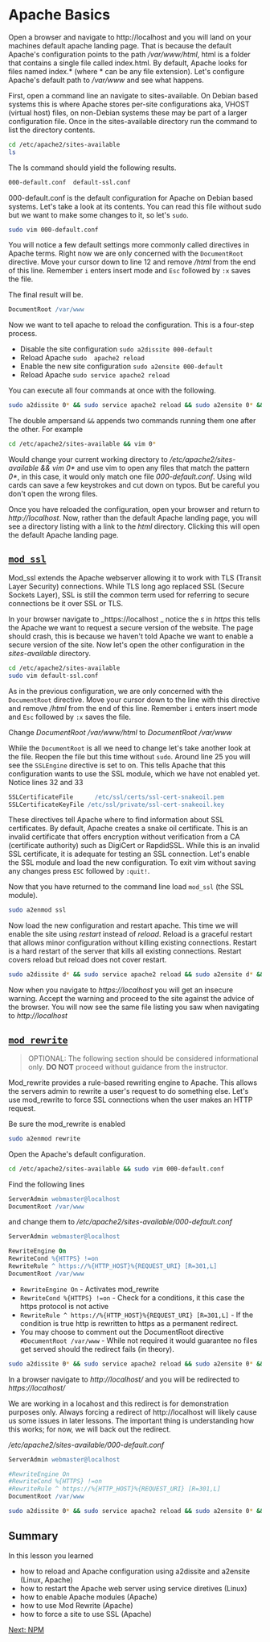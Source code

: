 # Apache Basics


Open a browser and navigate to http://localhost and you will land on your machines default apache landing page. That is because the default Apache's configuration points to the path */var/www/html*, html is a folder that contains a single file called index.html. By default, Apache looks for files named index.\* (where \* can be any file extension). Let's configure Apache's default path to */var/www* and see what happens.

First, open a command line an navigate to sites-available. On Debian based systems this is where Apache stores per-site configurations aka, VHOST (virtual host) files, on non-Debian systems these may be part of a larger configuration file. Once in the sites-available directory run the command to list the directory contents.

```sh
cd /etc/apache2/sites-available
ls
```

The ls command should yield the following results.

```sh
000-default.conf  default-ssl.conf
```

000-default.conf is the default configuration for Apache on Debian based systems. Let's take a look at its contents. You can read this file without sudo but we want to make some changes to it, so let's ```sudo```.

```sh
sudo vim 000-default.conf
```

You will notice a few default settings more commonly called directives in Apache terms. Right now we are only concerned with the ```DocumentRoot``` directive.   Move your cursor down to line 12 and remove _/html_ from the end of this line. Remember ```i``` enters insert mode and ```Esc``` followed by ```:x``` saves the file.

The final result will be.
```apache
DocumentRoot /var/www
```

Now we want to tell apache to reload the configuration. This is a four-step process.
* Disable the site configuration ```sudo a2dissite 000-default```
* Reload Apache ```sudo  apache2 reload```
* Enable the new site configuration ```sudo a2ensite 000-default```
* Reload Apache ```sudo service apache2 reload```

You can execute all four commands at once with the following.
```sh
sudo a2dissite 0* && sudo service apache2 reload && sudo a2ensite 0* && sudo service apache2 reload
```

The double ampersand ```&&``` appends two commands running them one after the other. For example

```sh
cd /etc/apache2/sites-available && vim 0*
```

Would change your current working directory to _/etc/apache2/sites-available && vim 0*_ and use vim to open any files that match the pattern _0*_, in this case, it would only match one file _000-default.conf_. Using wild cards can save a few keystrokes and cut down on typos. But be careful you don't open the wrong files.

Once you have reloaded the configuration, open your browser and return to *http://localhost*. Now, rather than the default Apache landing page, you will see a directory listing with a link to the *html* directory. Clicking this will open the default Apache landing page.

## [```mod_ssl```](http://httpd.apache.org/docs/current/mod/mod_ssl.html)

Mod_ssl extends the Apache webserver allowing it to work with TLS (Transit Layer Security) connections. While TLS long ago replaced SSL (Secure Sockets Layer), SSL is still the common term used for referring to secure connections be it over SSL or TLS.

In your browser navigate to _https://localhost _ notice the _s_ in _https_ this tells the Apache we want to request a secure version of the website. The page should crash, this is because we haven't told Apache we want to enable a secure version of the site. Now let's open the other configuration in the *sites-available* directory.

```sh
cd /etc/apache2/sites-available
sudo vim default-ssl.conf
```

As in the  previous configuration, we are only concerned with the ```DocumentRoot``` directive. Move your cursor down to the line with this directive and remove _/html_ from the end of this line. Remember ```i``` enters insert mode and ```Esc``` followed by ```:x``` saves the file.

Change *DocumentRoot /var/www/html* to *DocumentRoot /var/www*

 While the ```DocumentRoot``` is all we need to change let's take another look at the file. Reopen the file but this time without ```sudo```. Around line 25 you will see the ```SSLEngine``` directive is set to on. This tells Apache that this configuration wants to use the SSL module, which we have not enabled yet.
Notice lines 32 and 33

```apache
SSLCertificateFile      /etc/ssl/certs/ssl-cert-snakeoil.pem
SSLCertificateKeyFile /etc/ssl/private/ssl-cert-snakeoil.key
```

These directives tell Apache where to find information about SSL certificates. By default, Apache creates a snake oil certificate. This is an invalid certificate that offers encryption without verification from a CA (certificate authority) such as DigiCert or RapdidSSL. While this is an invalid SSL certificate, it is adequate for testing an SSL connection. Let's enable the SSL module and load the new configuration. To exit vim without saving any changes press ```ESC``` followed by ```:quit!```.

Now that you have returned to the command line load ```mod_ssl``` (the SSL module).

```sh
sudo a2enmod ssl
```

Now load the new configuration and restart apache. This time we will enable the site using _restart_ instead of _reload_. Reload is a graceful restart that allows minor configuration without killing existing connections. Restart is a hard restart of the server that kills all existing connections. Restart covers reload but reload does not cover restart.

```sh
sudo a2dissite d* && sudo service apache2 reload && sudo a2ensite d* && sudo service apache2 restart
```

Now when you navigate to *https://localhost* you will get an insecure warning. Accept the warning and proceed to the site against the advice of the browser. You will now see the same file listing you saw when navigating to *http://localhost*

## [```mod_rewrite```](http://httpd.apache.org/docs/current/mod/mod_rewrite.html)

> OPTIONAL: The following section should be considered informational only. **DO NOT** proceed without guidance from the instructor.

Mod_rewrite provides a rule-based rewriting engine to Apache. This allows the servers admin to rewrite a user's request to do something else. Let's use mod_rewrite to force SSL connections when the user makes an HTTP request.

Be sure the mod_rewrite is enabled

```sh
sudo a2enmod rewrite
```

Open the Apache's default configuration.

```sh
cd /etc/apache2/sites-available && sudo vim 000-default.conf
```

Find the following lines

```apache
ServerAdmin webmaster@localhost
DocumentRoot /var/www
```

and change them to
*/etc/apache2/sites-available/000-default.conf*
```apache
ServerAdmin webmaster@localhost

RewriteEngine On
RewriteCond %{HTTPS} !=on
RewriteRule ^ https://%{HTTP_HOST}%{REQUEST_URI} [R=301,L]
DocumentRoot /var/www
```

* ```RewriteEngine On``` - Activates mod_rewrite
* ```RewriteCond %{HTTPS} !=on``` - Check for a conditions, it this case the https protocol is not active
* ```RewriteRule ^ https://%{HTTP_HOST}%{REQUEST_URI} [R=301,L]``` - If the condition is true http is rewritten to https as a permanent redirect.
* You may choose to comment out the DocumentRoot directive ```#DocumentRoot /var/www``` - While not required it would guarantee no files get served should the redirect fails (in theory).

```sh
sudo a2dissite 0* && sudo service apache2 reload && sudo a2ensite 0* && sudo service apache2 reload
```

In a browser navigate to *http://localhost/* and you will be redirected to
*https://localhost/*

We are working in a locahost and this redirect is for demonstration purposes only. Always forcing a redirect of http://localhost will likely cause us some issues in later lessons. The important thing is understanding how this works; for now, we will back out the redirect.

*/etc/apache2/sites-available/000-default.conf*
```apache
ServerAdmin webmaster@localhost

#RewriteEngine On
#RewriteCond %{HTTPS} !=on
#RewriteRule ^ https://%{HTTP_HOST}%{REQUEST_URI} [R=301,L]
DocumentRoot /var/www
```

```sh
sudo a2dissite 0* && sudo service apache2 reload && sudo a2ensite 0* && sudo service apache2 reload
```

## Summary
In this lesson you learned
* how to reload and Apache configuration using a2dissite and a2ensite (Linux, Apache)
* how to restart the Apache web server using service diretives (Linux)
* how to enable Apache modules (Apache)
* how to use Mod Rewrite (Apache)
* how to force a site to use SSL (Apache)


[Next: NPM](06-NPM.md)
